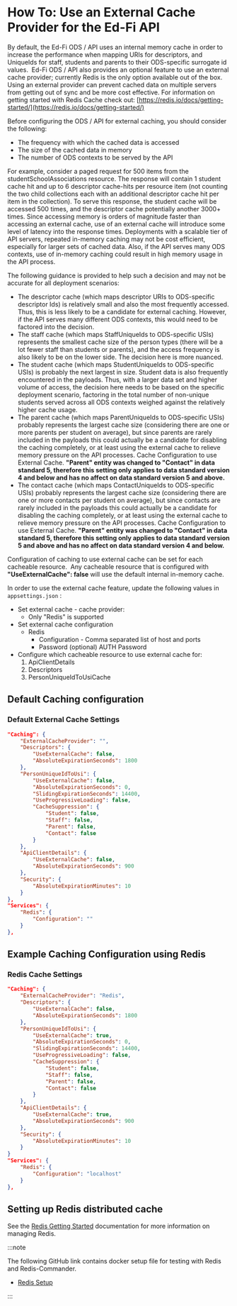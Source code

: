 # How To: Use an External Cache Provider for the Ed-Fi API

By default, the Ed-Fi ODS / API uses an internal memory cache in order to
increase the performance when mapping URIs for descriptors, and UniqueIds for
staff, students and parents to their ODS-specific surrogate id values.  Ed-Fi
ODS / API also provides an optional feature to use an external cache provider;
currently Redis is the only option available out of the box. Using an external
provider can prevent cached data on multiple servers from getting out of sync
and be more cost effective. For information on getting started with Redis Cache
check out:
[https://redis.io/docs/getting-started/](https://redis.io/docs/getting-started/)

Before configuring the ODS / API for external caching, you should consider the
following:

* The frequency with which the cached data is accessed
* The size of the cached data in memory
* The number of ODS contexts to be served by the API

For example, consider a paged request for 500 items from the
studentSchoolAssociations resource. The response will contain 1 student cache
hit and up to 6 descriptor cache-hits per resource item (not counting the two
child collections each with an additional descriptor cache hit per item in the
collection). To serve this response, the student cache will be accessed 500
times, and the descriptor cache potentially another 3000+ times. Since accessing
memory is orders of magnitude faster than accessing an external cache, use of an
external cache will introduce some level of latency into the response times.
Deployments with a scalable tier of API servers, repeated in-memory caching may
not be cost efficient, especially for larger sets of cached data. Also, if the
API serves many ODS contexts, use of in-memory caching could result in high
memory usage in the API process.

The following guidance is provided to help such a decision and may not be
accurate for all deployment scenarios:

* The descriptor cache (which maps descriptor URIs to ODS-specific descriptor
    Ids) is relatively small and also the most frequently accessed. Thus, this
    is less likely to be a candidate for external caching. However, if the API
    serves many different ODS contexts, this would need to be factored into the
    decision.
* The staff cache (which maps StaffUniqueIds to ODS-specific USIs) represents
    the smallest cache size of the person types (there will be a lot fewer staff
    than students or parents), and the access frequency is also likely to be on
    the lower side. The decision here is more nuanced.
* The student cache (which maps StudentUniqueIds to ODS-specific USIs) is
    probably the next largest in size. Student data is also frequently
    encountered in the payloads. Thus, with a larger data set and higher volume
    of access, the decision here needs to be based on the specific deployment
    scenario, factoring in the total number of non-unique students served across
    all ODS contexts weighed against the relatively higher cache usage.
* The parent cache (which maps ParentUniqueIds to ODS-specific USIs) probably
    represents the largest cache size (considering there are one or more parents
    per student on average), but since parents are rarely included in the
    payloads this could actually be a candidate for disabling the caching
    completely, or at least using the external cache to relieve memory pressure
    on the API processes. Cache Configuration to use External Cache. **"Parent"
    entity was changed to "Contact" in data standard 5, therefore this setting
    only applies to data standard version 4 and below and has no affect on data
    standard version 5 and above.**
* The contact cache (which maps ContactUniqueIds to ODS-specific USIs)
    probably represents the largest cache size (considering there are one or
    more contacts per student on average), but since contacts are rarely
    included in the payloads this could actually be a candidate for disabling
    the caching completely, or at least using the external cache to relieve
    memory pressure on the API processes. Cache Configuration to use External
    Cache. **"Parent" entity was changed to "Contact" in data standard 5,
    therefore this setting only applies to data standard version 5 and above and
    has no affect on data standard version 4 and below.**

Configuration of caching to use external cache can be set for each cacheable
resource.  Any cacheable resource that is configured with **"UseExternalCache":
false** will use the default internal in-memory cache.

In order to use the external cache feature, update the following values in
`appsettings.json` :

* Set external cache - cache provider:
  * Only "Redis" is supported
* Set external cache configuration
  * Redis
    * Configuration - Comma separated list of host and ports
    * Password (optional) AUTH Password
* Configure which cacheable resource to use external cache for:
    1. ApiClientDetails
    2. Descriptors
    3. PersonUniqueIdToUsiCache

## Default Caching configuration

### Default External Cache Settings

```json
"Caching": {
    "ExternalCacheProvider": "",
    "Descriptors": {
        "UseExternalCache": false,
        "AbsoluteExpirationSeconds": 1800
    },
    "PersonUniqueIdToUsi": {
        "UseExternalCache": false,
        "AbsoluteExpirationSeconds": 0,
        "SlidingExpirationSeconds": 14400,
        "UseProgressiveLoading": false,
        "CacheSuppression": {
            "Student": false,
            "Staff": false,
            "Parent": false,
            "Contact": false
        }
    },
    "ApiClientDetails": {
        "UseExternalCache": false,
        "AbsoluteExpirationSeconds": 900
    },
    "Security": {
        "AbsoluteExpirationMinutes": 10
    }
},
"Services": {
    "Redis": {
        "Configuration": ""
    }
},
```

## Example Caching Configuration using Redis

### Redis Cache Settings

```json
"Caching": {
    "ExternalCacheProvider": "Redis",
    "Descriptors": {
        "UseExternalCache": false,
        "AbsoluteExpirationSeconds": 1800
    },
    "PersonUniqueIdToUsi": {
        "UseExternalCache": true,
        "AbsoluteExpirationSeconds": 0,
        "SlidingExpirationSeconds": 14400,
        "UseProgressiveLoading": false,
        "CacheSuppression": {
            "Student": false,
            "Staff": false,
            "Parent": false,
            "Contact": false
        }
    },
    "ApiClientDetails": {
        "UseExternalCache": true,
        "AbsoluteExpirationSeconds": 900
    },
    "Security": {
        "AbsoluteExpirationMinutes": 10
    }
}
"Services": {
    "Redis": {
        "Configuration": "localhost"
    }
},
```

## Setting up Redis distributed cache

See the [Redis Getting
Started](https://redis.io/docs/getting-started/installation/) documentation for
more information on managing Redis.

:::note

The following GitHub link contains docker setup file for testing with
Redis and Redis-Commander.

* [Redis Setup](https://github.com/Ed-Fi-Alliance-OSS/Ed-Fi-ODS-Implementation/blob/v7.3/RedisCacheTesting/docker-compose.yaml)

:::
